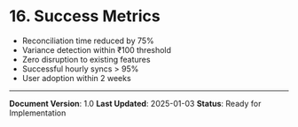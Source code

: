 # 16. Success Metrics

- Reconciliation time reduced by 75%
- Variance detection within ₹100 threshold
- Zero disruption to existing features
- Successful hourly syncs > 95%
- User adoption within 2 weeks

---

**Document Version**: 1.0
**Last Updated**: 2025-01-03
**Status**: Ready for Implementation
